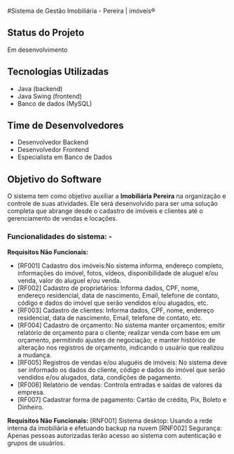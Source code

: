 #Sistema de Gestão Imobiliária - Pereira | imóveis®

## Status do Projeto
Em desenvolvimento

## Tecnologias Utilizadas
- Java (backend)
- Java Swing (frontend)
- Banco de dados (MySQL)

## Time de Desenvolvedores
- Desenvolvedor Backend
- Desenvolvedor Frontend
- Especialista em Banco de Dados

## Objetivo do Software
O sistema tem como objetivo auxiliar a **Imobiliária Pereira** na organização e controle de suas atividades. Ele será desenvolvido para ser uma solução completa que abrange desde o cadastro de imóveis e clientes até o gerenciamento de vendas e locações.

### Funcionalidades do sistema: - 
**Requisitos Não Funcionais:** 
- [RF001] Cadastro dos imóveis:No sistema informa, endereço completo, informações do imóvel, fotos, vídeos, disponibilidade de aluguel e/ou venda, valor do aluguel e/ou venda.
- [RF002] Cadastro de proprietários: Informa dados, CPF, nome, endereço residencial, data de nascimento, Email, telefone de contato, código e dados do imóvel que serão vendidos e/ou alugados, etc.
- [RF003] Cadastro de clientes: Informa dados, CPF, nome, endereço residencial, data de nascimento, Email, telefone de contato, etc.
- [RF004] Cadastro de orçamento: No sistema manter orçamentos; emitir relatório de orçamento para o cliente; realizar venda com base em um orçamento, permitindo ajustes de negociação; e manter histórico de alteração nos registros de orçamento, indicando o usuário que realizou a mudança.
- [RF005] Registros de vendas e/ou aluguéis de imóveis: No sistema deve ser informado os dados do cliente, código e dados do imóvel que serão vendidos e/ou alugados, data, condições de pagamento.
- [RF006] Relatório de vendas: Controla entradas e saídas de valores da empresa.
- [RF007] Cadastrar forma de pagamento: Cartão de crédito, Pix, Boleto e Dinheiro.

**Requisitos Não Funcionais:**
[RNF001] Sistema desktop: Usando a rede interna da imobiliária e efetuando backup na nuvem
[RNF002] Segurança: Apenas pessoas autorizadas terão acesso ao sistema com autenticação e grupos de usuários.

